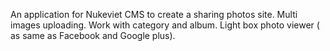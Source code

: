 An application for Nukeviet CMS to create a sharing photos site.
Multi images uploading.
Work with category and album.
Light box photo viewer ( as same as Facebook and Google plus).